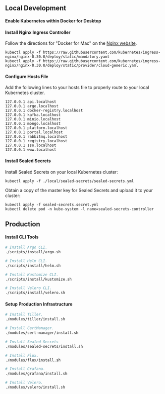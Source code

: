## Local Development

#### Enable Kubernetes within Docker for Desktop

#### Install Nginx Ingress Controller

Follow the directions for "Docker for Mac" on the [Nginx website](https://kubernetes.github.io/ingress-nginx/deploy).

```
kubectl apply -f https://raw.githubusercontent.com/kubernetes/ingress-nginx/nginx-0.30.0/deploy/static/mandatory.yaml
kubectl apply -f https://raw.githubusercontent.com/kubernetes/ingress-nginx/nginx-0.30.0/deploy/static/provider/cloud-generic.yaml
```

#### Configure Hosts File

Add the following lines to your hosts file to properly route to your local Kubernetes cluster.

```
127.0.0.1 api.localhost
127.0.0.1 argo.localhost
127.0.0.1 docker-registry.localhost
127.0.0.1 kafka.localhost
127.0.0.1 minio.localhost
127.0.0.1 mongo.localhost
127.0.0.1 platform.localhost
127.0.0.1 portal.localhost
127.0.0.1 rabbitmq.localhost
127.0.0.1 registry.localhost
127.0.0.1 sso.localhost
127.0.0.1 www.localhost
```

#### Install Sealed Secrets

Install Sealed Secrets on your local Kubernetes cluster:

```
kubectl apply -f ./local/sealed-secrets/sealed-secrets.yml
```

Obtain a copy of the master key for Sealed Secrets and upload it to your cluster:

```
kubectl apply -f sealed-secrets.secret.yml
kubectl delete pod -n kube-system -l name=sealed-secrets-controller
```

## Production

#### Install CLI Tools

```bash
# Install Argo CLI.
./scripts/install/argo.sh

# Install Helm CLI.
./scripts/install/helm.sh

# Install Kustomize CLI.
./scripts/install/kustomize.sh

# Install Velero CLI.
./scripts/install/velero.sh
```

#### Setup Production Infrastructure

```bash
# Install Tiller.
./modules/tiller/install.sh

# Install CertManager.
./modules/cert-manager/install.sh

# Install Sealed Secrets
./modules/sealed-secrets/install.sh

# Install Flux.
./modules/flux/install.sh

# Install Grafana.
./modules/grafana/install.sh

# Install Velero.
./modules/velero/install.sh
```
